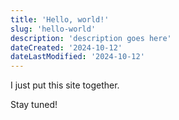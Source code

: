 ```yaml
---
title: 'Hello, world!'
slug: 'hello-world'
description: 'description goes here'
dateCreated: '2024-10-12'
dateLastModified: '2024-10-12'
---
```


I just put this site together.

Stay tuned!
